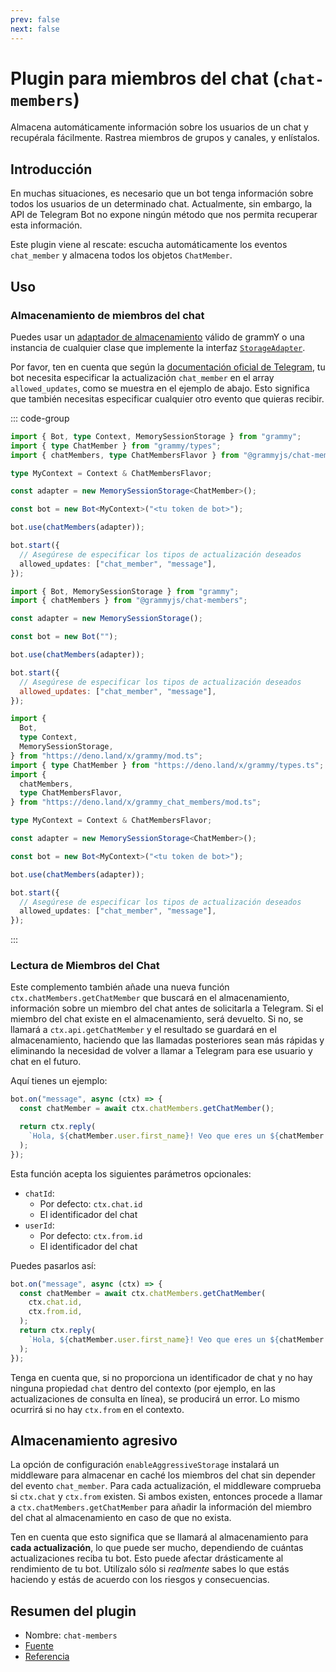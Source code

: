 ```yaml
---
prev: false
next: false
---
```


# Plugin para miembros del chat (`chat-members`)

Almacena automáticamente información sobre los usuarios de un chat y recupérala
fácilmente. Rastrea miembros de grupos y canales, y enlístalos.

## Introducción

En muchas situaciones, es necesario que un bot tenga información sobre todos los
usuarios de un determinado chat. Actualmente, sin embargo, la API de Telegram
Bot no expone ningún método que nos permita recuperar esta información.

Este plugin viene al rescate: escucha automáticamente los eventos `chat_member`
y almacena todos los objetos `ChatMember`.

## Uso

### Almacenamiento de miembros del chat

Puedes usar un
[adaptador de almacenamiento](./session#adaptadores-de-almacenamiento-conocidos)
válido de grammY o una instancia de cualquier clase que implemente la interfaz
[`StorageAdapter`](/ref/core/storageadapter).

Por favor, ten en cuenta que según la
[documentación oficial de Telegram](https://core.telegram.org/bots/api#getupdates),
tu bot necesita especificar la actualización `chat_member` en el array
`allowed_updates`, como se muestra en el ejemplo de abajo. Esto significa que
también necesitas especificar cualquier otro evento que quieras recibir.

::: code-group

```ts [TypeScript]
import { Bot, type Context, MemorySessionStorage } from "grammy";
import { type ChatMember } from "grammy/types";
import { chatMembers, type ChatMembersFlavor } from "@grammyjs/chat-members";

type MyContext = Context & ChatMembersFlavor;

const adapter = new MemorySessionStorage<ChatMember>();

const bot = new Bot<MyContext>("<tu token de bot>");

bot.use(chatMembers(adapter));

bot.start({
  // Asegúrese de especificar los tipos de actualización deseados
  allowed_updates: ["chat_member", "message"],
});
```

```js [JavaScript]
import { Bot, MemorySessionStorage } from "grammy";
import { chatMembers } from "@grammyjs/chat-members";

const adapter = new MemorySessionStorage();

const bot = new Bot("");

bot.use(chatMembers(adapter));

bot.start({
  // Asegúrese de especificar los tipos de actualización deseados
  allowed_updates: ["chat_member", "message"],
});
```

```ts [Deno]
import {
  Bot,
  type Context,
  MemorySessionStorage,
} from "https://deno.land/x/grammy/mod.ts";
import { type ChatMember } from "https://deno.land/x/grammy/types.ts";
import {
  chatMembers,
  type ChatMembersFlavor,
} from "https://deno.land/x/grammy_chat_members/mod.ts";

type MyContext = Context & ChatMembersFlavor;

const adapter = new MemorySessionStorage<ChatMember>();

const bot = new Bot<MyContext>("<tu token de bot>");

bot.use(chatMembers(adapter));

bot.start({
  // Asegúrese de especificar los tipos de actualización deseados
  allowed_updates: ["chat_member", "message"],
});
```

:::

### Lectura de Miembros del Chat

Este complemento también añade una nueva función `ctx.chatMembers.getChatMember`
que buscará en el almacenamiento, información sobre un miembro del chat antes de
solicitarla a Telegram. Si el miembro del chat existe en el almacenamiento, será
devuelto. Si no, se llamará a `ctx.api.getChatMember` y el resultado se guardará
en el almacenamiento, haciendo que las llamadas posteriores sean más rápidas y
eliminando la necesidad de volver a llamar a Telegram para ese usuario y chat en
el futuro.

Aquí tienes un ejemplo:

```ts
bot.on("message", async (ctx) => {
  const chatMember = await ctx.chatMembers.getChatMember();

  return ctx.reply(
    `Hola, ${chatMember.user.first_name}! Veo que eres un ${chatMember.status} de este chat!`,
  );
});
```

Esta función acepta los siguientes parámetros opcionales:

- `chatId`:
  - Por defecto: `ctx.chat.id`
  - El identificador del chat
- `userId`:
  - Por defecto: `ctx.from.id`
  - El identificador del chat

Puedes pasarlos así:

```ts
bot.on("message", async (ctx) => {
  const chatMember = await ctx.chatMembers.getChatMember(
    ctx.chat.id,
    ctx.from.id,
  );
  return ctx.reply(
    `Hola, ${chatMember.user.first_name}! Veo que eres un ${chatMember.status} de este chat!`,
  );
});
```

Tenga en cuenta que, si no proporciona un identificador de chat y no hay ninguna
propiedad `chat` dentro del contexto (por ejemplo, en las actualizaciones de
consulta en línea), se producirá un error. Lo mismo ocurrirá si no hay
`ctx.from` en el contexto.

## Almacenamiento agresivo

La opción de configuración `enableAggressiveStorage` instalará un middleware
para almacenar en caché los miembros del chat sin depender del evento
`chat_member`. Para cada actualización, el middleware comprueba si `ctx.chat` y
`ctx.from` existen. Si ambos existen, entonces procede a llamar a
`ctx.chatMembers.getChatMember` para añadir la información del miembro del chat
al almacenamiento en caso de que no exista.

Ten en cuenta que esto significa que se llamará al almacenamiento para **cada
actualización**, lo que puede ser mucho, dependiendo de cuántas actualizaciones
reciba tu bot. Esto puede afectar drásticamente al rendimiento de tu bot.
Utilízalo sólo si _realmente_ sabes lo que estás haciendo y estás de acuerdo con
los riesgos y consecuencias.

## Resumen del plugin

- Nombre: `chat-members`
- [Fuente](https://github.com/grammyjs/chat-members)
- [Referencia](/ref/chat-members/)

